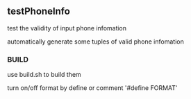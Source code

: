 ## testPhoneInfo

test the validity of input phone infomation

automatically generate some tuples of valid phone infomation

### BUILD

use build.sh to build them

turn on/off format by define or comment '#define FORMAT'
